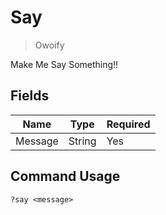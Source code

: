 # Say
> Owoify

Make Me Say Something!!

## Fields

| Name | Type | Required |
|------|------|----------|
| Message | String | Yes |

## Command Usage
```
?say <message>
```